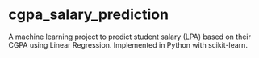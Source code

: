 # cgpa_salary_prediction
A machine learning project to predict student salary (LPA) based on their CGPA using Linear Regression. Implemented in Python with scikit-learn.
